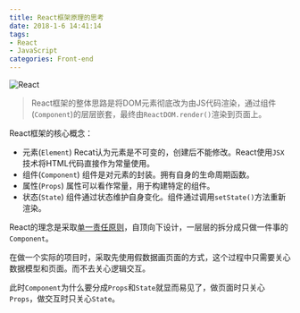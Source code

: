 ```yaml
---
title: React框架原理的思考
date: 2018-1-6 14:41:14
tags:
- React
- JavaScript
categories: Front-end
---
```


![React](/images/20180213_react.png)

> React框架的整体思路是将DOM元素彻底改为由JS代码渲染，通过组件(`Component`)的层层嵌套，最终由`ReactDOM.render()`渲染到页面上。

React框架的核心概念：

- 元素(`Element`) Recat认为元素是不可变的，创建后不能修改。React使用`JSX`技术将HTML代码直接作为常量使用。
- 组件(`Component`) 组件是对元素的封装。拥有自身的生命周期函数。
- 属性(`Props`) 属性可以看作常量，用于构建特定的组件。
- 状态(`State`) 组件通过状态维护自身变化。组件通过调用`setState()`方法重新渲染。

React的理念是采取[单一责任原则](https://en.wikipedia.org/wiki/Single_responsibility_principle "Wiki")，自顶向下设计，一层层的拆分成只做一件事的`Component`。

在做一个实际的项目时，采取先使用假数据画页面的方式，这个过程中只需要关心数据模型和页面。而不去关心逻辑交互。

此时`Component`为什么要分成`Props`和`State`就显而易见了，做页面时只关心`Props`，做交互时只关心`State`。
